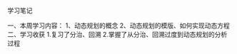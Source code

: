 学习笔记

一、本周学习内容：
    1、动态规划的概念
    2、动态规划的模版、如何实现动态方程
二、学习收获
    1.复习了分治、回溯
    2.掌握了从分治、回溯过度到动态规划的分析过程